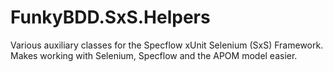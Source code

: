 # FunkyBDD.SxS.Helpers
Various auxiliary classes for the Specflow xUnit Selenium (SxS) Framework. Makes working with Selenium, Specflow and the APOM model easier.
